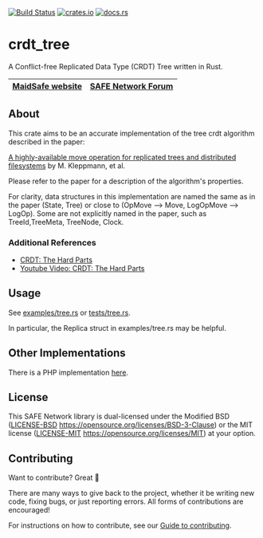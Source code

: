 [![Build Status](https://travis-ci.org/tree_crdt/tree_crdt.svg?branch=master)](https://travis-ci.org/tree_crdt/crdt_tree) 
[![crates.io](http://meritbadge.herokuapp.com/crdt_tree)](https://crates.io/crates/crdt_tree)
[![docs.rs](https://docs.rs/crdt_tree/badge.svg)](https://docs.rs/crdt_tree)

# crdt_tree

A Conflict-free Replicated Data Type (CRDT) Tree written in Rust.

| [MaidSafe website](http://maidsafe.net) | [SAFE Network Forum](https://safenetforum.org/) |
|:-------:|:-------:|

## About

This crate aims to be an accurate implementation of the tree crdt algorithm described in the paper: 

[A highly-available move operation for replicated trees and distributed filesystems](https://martin.kleppmann.com/papers/move-op.pdf) by M. Kleppmann, et al.

Please refer to the paper for a description of the algorithm's properties.

For clarity, data structures in this implementation are named the same as in the paper (State, Tree) or close to (OpMove --> Move, LogOpMove --> LogOp). Some are not explicitly named in the paper, such as TreeId,TreeMeta, TreeNode, Clock.

### Additional References

- [CRDT: The Hard Parts](https://martin.kleppmann.com/2020/07/06/crdt-hard-parts-hydra.html)
- [Youtube Video: CRDT: The Hard Parts](https://youtu.be/x7drE24geUw)

## Usage

See [examples/tree.rs](examples/tree.rs) or [tests/tree.rs](tests/tree.rs).

In particular, the Replica struct in examples/tree.rs may be helpful.

## Other Implementations

There is a PHP implementation [here](https://github.com/dan-da/crdt-php).

## License

This SAFE Network library is dual-licensed under the Modified BSD ([LICENSE-BSD](LICENSE-BSD) https://opensource.org/licenses/BSD-3-Clause) or the MIT license ([LICENSE-MIT](LICENSE-MIT) https://opensource.org/licenses/MIT) at your option.

## Contributing

Want to contribute? Great :tada:

There are many ways to give back to the project, whether it be writing new code, fixing bugs, or just reporting errors. All forms of contributions are encouraged!

For instructions on how to contribute, see our [Guide to contributing](https://github.com/maidsafe/QA/blob/master/CONTRIBUTING.md).
